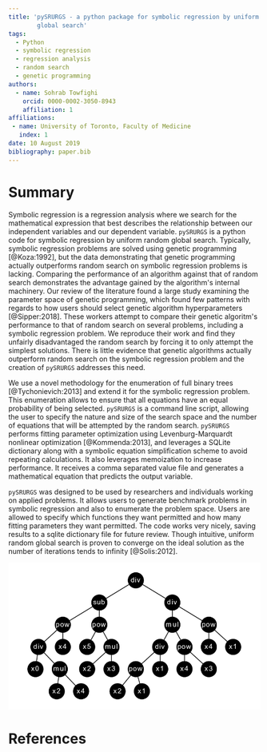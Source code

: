 ```yaml
---
title: 'pySRURGS - a python package for symbolic regression by uniform random 
        global search'
tags:
  - Python
  - symbolic regression
  - regression analysis
  - random search
  - genetic programming
authors:
  - name: Sohrab Towfighi
    orcid: 0000-0002-3050-8943
    affiliation: 1
affiliations:
 - name: University of Toronto, Faculty of Medicine
   index: 1
date: 10 August 2019
bibliography: paper.bib
---
```


# Summary
Symbolic regression is a regression analysis where we search for the 
mathematical expression that best describes the relationship between our 
independent variables and our dependent variable. ``pySRURGS`` is a python code 
for symbolic regression by uniform random global search. Typically, symbolic
regression problems are solved using genetic programming [@Koza:1992], but the 
data demonstrating that genetic programming actually outperforms random search 
on symbolic regression problems is lacking. Comparing the performance 
of an algorithm against that of random search demonstrates the advantage gained 
by the algorithm's internal machinery. Our review of the literature found a 
large study examining the parameter space of genetic programming, which found 
few patterns with regards to how users should select genetic algorithm 
hyperparameters [@Sipper:2018]. These workers attempt to compare their genetic 
algoritm's performance to that of random search on several problems, including a 
symbolic regression problem. We reproduce their work and find they unfairly 
disadvantaged the random search by forcing it to only attempt the simplest 
solutions. There is little evidence that genetic algorithms actually outperform
random search on the symbolic regression problem and the creation of 
``pySRURGS`` addresses this need. 

We use a novel methodology for the enumeration of full binary trees 
[@Tychonievich:2013] and extend it for the symbolic regression problem. This 
enumeration allows to ensure that all equations have an equal probability of
being selected. ``pySRURGS`` is a command line script, allowing the user to
specify the nature and size of the search space and the number of equations that
will be attempted by the random search. ``pySRURGS`` performs fitting parameter
optimization using Levenburg-Marquardt nonlinear optimization [@Kommenda:2013], 
and leverages a SQLite dictionary along with a symbolic equation simplification 
scheme to avoid repeating calculations. It also leverages memoization to
increase performance. It receives a comma separated value file and generates 
a mathematical equation that predicts the output variable.

``pySRURGS`` was designed to be used by researchers and individuals working on 
applied problems. It allows users to generate benchmark problems in symbolic 
regression and also to enumerate the problem space. Users are allowed to 
specify which functions they want permitted and how many fitting parameters 
they want permitted. The code works very nicely, saving results to a sqlite 
dictionary file for future review. Though intuitive, uniform random global 
search is proven to converge on the ideal solution as the number of iterations 
tends to infinity [@Solis:2012].

![pySRURGS uses a binary tree representation for symbolic regression.](sample_equation.png)

# References
